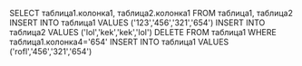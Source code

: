 SELECT таблица1.колонка1, таблица2.колонка1 FROM таблица1, таблица2
INSERT INTO таблица1 VALUES ('123','456','321','654')
INSERT INTO таблица2 VALUES ('lol','kek','kek','lol')
DELETE FROM таблица1 WHERE таблица1.колонка4='654'
INSERT INTO таблица1 VALUES ('rofl','456','321','654')